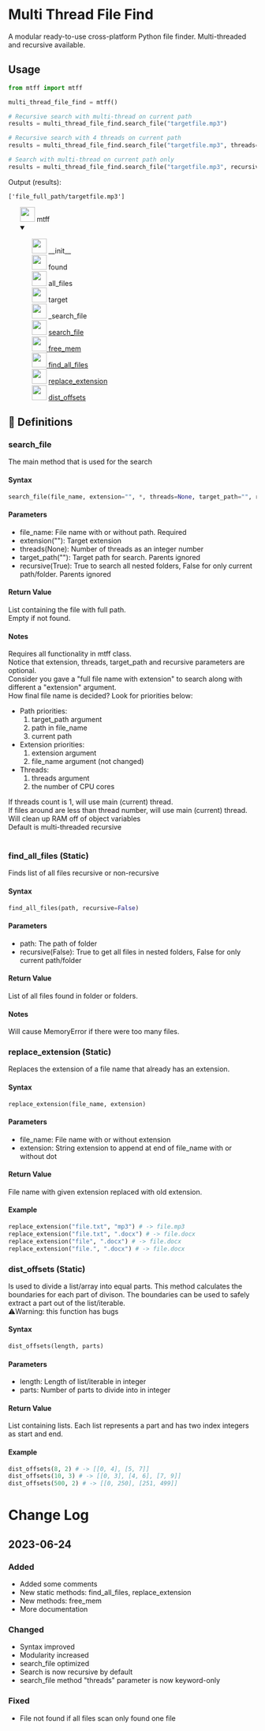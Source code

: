 # Multi Thread File Find
A modular ready-to-use cross-platform Python file finder. Multi-threaded and recursive available.

## Usage
```python
from mtff import mtff

multi_thread_file_find = mtff()

# Recursive search with multi-thread on current path
results = multi_thread_file_find.search_file("targetfile.mp3")

# Recursive search with 4 threads on current path
results = multi_thread_file_find.search_file("targetfile.mp3", threads=4)

# Search with multi-thread on current path only
results = multi_thread_file_find.search_file("targetfile.mp3", recursive=False)
```
Output (results):
```
['file_full_path/targetfile.mp3']
```

<ul>
  <li type="none">
    <img src="https://cdn-icons-png.flaticon.com/512/2809/2809229.png" raw=true style="width: 30px;height: 30px;" />
    <span>mtff</span>
    <details open>
      <summary></summary>
      <ul>
        <li type="none">
          <img src="https://cdn-icons-png.flaticon.com/512/3199/3199560.png" raw=true style="width: 30px;height: 30px;" />
          <span>__init__</span>
        </li>
        <li type="none">
          <img src="https://cdn-icons-png.flaticon.com/512/1827/1827800.png" raw=true style="width: 30px;height: 30px;" />
          <span>found</span>
        </li>
        <li type="none">
          <img src="https://cdn-icons-png.flaticon.com/512/1827/1827800.png" raw=true style="width: 30px;height: 30px;" />
          <span>all_files</span>
        </li>
        <li type="none">
          <img src="https://cdn-icons-png.flaticon.com/512/1827/1827800.png" raw=true style="width: 30px;height: 30px;" />
          <span>target</span>
        </li>
        <li type="none">
          <img src="https://cdn-icons-png.flaticon.com/512/3199/3199560.png" raw=true style="width: 30px;height: 30px;" />
          <span>_search_file</span>
        </li>
        <li type="none">
          <img src="https://cdn-icons-png.flaticon.com/512/3199/3199560.png" raw=true style="width: 30px;height: 30px;" />
          <a href="https://github.com/DarkMode49/Multi_Thread_File_Find#search_file">search_file</span>
        </li>
        <li type="none">
          <img src="https://cdn-icons-png.flaticon.com/512/3199/3199560.png" raw=true style="width: 30px;height: 30px;" />
          <span>free_mem</span>
        </li>
        <li type="none">
          <img src="https://cdn-icons-png.flaticon.com/512/3199/3199560.png" raw=true style="width: 30px;height: 30px;" />
          <a href="https://github.com/DarkMode49/Multi_Thread_File_Find#find_all_files-static">find_all_files</a>
        </li>
        <li type="none">
          <img src="https://cdn-icons-png.flaticon.com/512/3199/3199560.png" raw=true style="width: 30px;height: 30px;" />
          <a href="https://github.com/DarkMode49/Multi_Thread_File_Find#replace_extension-static">replace_extension</a>
        </li>
        <li type="none">
          <img src="https://cdn-icons-png.flaticon.com/512/3199/3199560.png" raw=true style="width: 30px;height: 30px;" />
          <a href="https://github.com/DarkMode49/Multi_Thread_File_Find#dist_offsets-static">dist_offsets</a>
        </li>
      </ul>
    </details>
  </li>
</ul>

## 📖 Definitions

### search_file
The main method that is used for the search

#### Syntax
```python
search_file(file_name, extension="", *, threads=None, target_path="", recursive=True)
```
#### Parameters
<ul>
  <li>file_name: File name with or without path. Required</li>
  <li>extension(""): Target extension</li>
  <li>threads(None): Number of threads as an integer number</li>
  <li>target_path(""): Target path for search. Parents ignored</li>
  <li>recursive(True): True to search all nested folders, False for only current path/folder. Parents ignored</li>
</ul>

#### Return Value
List containing the file with full path.<br/>
Empty if not found.

#### Notes
Requires all functionality in mtff class.<br/>
Notice that extension, threads, target_path and recursive parameters are optional.<br/>
Consider you gave a "full file name with extension" to search along with different a "extension" argument.<br/>
How final file name is decided? Look for priorities below:<br/>
<ul>
  <li>Path priorities:
    <ol type="1">
      <li>target_path argument</li>
      <li>path in file_name</li>
      <li>current path</li>
    </ol>
  </li>
  <li>Extension priorities:
    <ol type="1">
      <li>extension argument</li>
      <li>file_name argument (not changed)</li>
    </ol>
  </li>
  <li>Threads:
    <ol type="1">
      <li>threads argument</li>
      <li>the number of CPU cores</li>
    </ol>
  </li>
</ul>
If threads count is 1, will use main (current) thread.<br/>
If files around are less than thread number, will use main (current) thread.<br/>
Will clean up RAM off of object variables<br/>
Default is multi-threaded recursive<br/>
<br/>

### find_all_files (Static)
Finds list of all files recursive or non-recursive

#### Syntax
```python
find_all_files(path, recursive=False)
```

#### Parameters
<ul>
  <li>path: The path of folder</li>
  <li>recursive(False): True to get all files in nested folders, False for only current path/folder</li>
</ul>

#### Return Value
List of all files found in folder or folders.

#### Notes
Will cause MemoryError if there were too many files.

### replace_extension (Static)
Replaces the extension of a file name that already has an extension.

#### Syntax
```python
replace_extension(file_name, extension)
```

#### Parameters
<ul>
  <li>file_name: File name with or without extension</li>
  <li>extension: String extension to append at end of file_name with or without dot</li>
</ul>

#### Return Value
File name with given extension replaced with old extension.

#### Example
```python
replace_extension("file.txt", "mp3") # -> file.mp3
replace_extension("file.txt", ".docx") # -> file.docx
replace_extension("file", ".docx") # -> file.docx
replace_extension("file.", ".docx") # -> file.docx
```

### dist_offsets (Static)
Is used to divide a list/array into equal parts. This method calculates the boundaries for each part of divison. The boundaries can be used to safely extract a part out of the list/iterable.
<br/>⚠️Warning: this function has bugs

#### Syntax
```python
dist_offsets(length, parts)
```

#### Parameters
<ul>
  <li>length: Length of list/iterable in integer</li>
  <li>parts: Number of parts to divide into in integer</li>
</ul>

#### Return Value
List containing lists. Each list represents a part and has two index integers as start and end.

#### Example
```python
dist_offsets(8, 2) # -> [[0, 4], [5, 7]]
dist_offsets(10, 3) # -> [[0, 3], [4, 6], [7, 9]]
dist_offsets(500, 2) # -> [[0, 250], [251, 499]]
```

# Change Log
## 2023-06-24
### Added
<ul>
  <li>Added some comments</li>
  <li>New static methods: find_all_files, replace_extension</li>
  <li>New methods: free_mem</li>
  <li>More documentation</li>
</ul>

### Changed
<ul>
  <li>Syntax improved</li>
  <li>Modularity increased</li>
  <li>search_file optimized</li>
  <li>Search is now recursive by default</li>
  <li>search_file method "threads" parameter is now keyword-only</li>
</ul>

### Fixed
<ul>
  <li>File not found if all files scan only found one file</li>
</ul>
